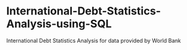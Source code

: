 # International-Debt-Statistics-Analysis-using-SQL
International Debt Statistics Analysis for data provided by World Bank
